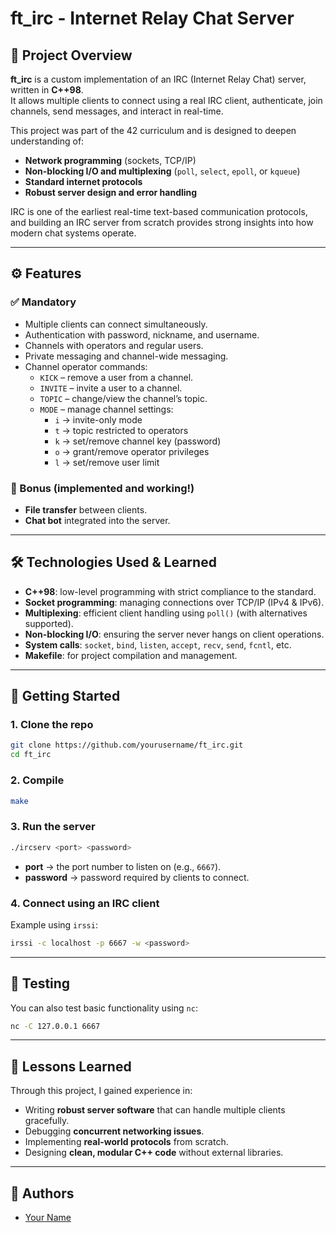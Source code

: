 # ft_irc - Internet Relay Chat Server

## 📌 Project Overview
**ft_irc** is a custom implementation of an IRC (Internet Relay Chat) server, written in **C++98**.  
It allows multiple clients to connect using a real IRC client, authenticate, join channels, send messages, and interact in real-time.  

This project was part of the 42 curriculum and is designed to deepen understanding of:
- **Network programming** (sockets, TCP/IP)
- **Non-blocking I/O and multiplexing** (`poll`, `select`, `epoll`, or `kqueue`)
- **Standard internet protocols**
- **Robust server design and error handling**

IRC is one of the earliest real-time text-based communication protocols, and building an IRC server from scratch provides strong insights into how modern chat systems operate.

---

## ⚙️ Features

### ✅ Mandatory
- Multiple clients can connect simultaneously.
- Authentication with password, nickname, and username.
- Channels with operators and regular users.
- Private messaging and channel-wide messaging.
- Channel operator commands:
  - `KICK` – remove a user from a channel.
  - `INVITE` – invite a user to a channel.
  - `TOPIC` – change/view the channel’s topic.
  - `MODE` – manage channel settings:
    - `i` → invite-only mode
    - `t` → topic restricted to operators
    - `k` → set/remove channel key (password)
    - `o` → grant/remove operator privileges
    - `l` → set/remove user limit

### 🎁 Bonus (implemented and working!)
- **File transfer** between clients.
- **Chat bot** integrated into the server.

---

## 🛠️ Technologies Used & Learned
- **C++98**: low-level programming with strict compliance to the standard.
- **Socket programming**: managing connections over TCP/IP (IPv4 & IPv6).
- **Multiplexing**: efficient client handling using `poll()` (with alternatives supported).
- **Non-blocking I/O**: ensuring the server never hangs on client operations.
- **System calls**: `socket`, `bind`, `listen`, `accept`, `recv`, `send`, `fcntl`, etc.
- **Makefile**: for project compilation and management.

---

## 🚀 Getting Started

### 1. Clone the repo
```bash
git clone https://github.com/yourusername/ft_irc.git
cd ft_irc
```

### 2. Compile
```bash
make
```

### 3. Run the server
```bash
./ircserv <port> <password>
```
- **port** → the port number to listen on (e.g., `6667`).
- **password** → password required by clients to connect.

### 4. Connect using an IRC client
Example using `irssi`:
```bash
irssi -c localhost -p 6667 -w <password>
```

---

## 🧪 Testing
You can also test basic functionality using `nc`:
```bash
nc -C 127.0.0.1 6667
```

---

## 📖 Lessons Learned
Through this project, I gained experience in:
- Writing **robust server software** that can handle multiple clients gracefully.
- Debugging **concurrent networking issues**.
- Implementing **real-world protocols** from scratch.
- Designing **clean, modular C++ code** without external libraries.

---

## 👥 Authors
- [Your Name](https://github.com/yourusername)

